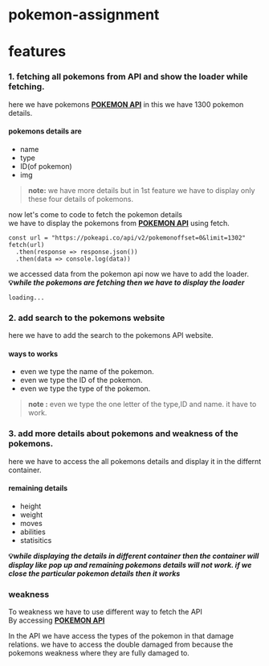 # pokemon-assignment
# **features**
### 1. fetching all pokemons from **API** and show the loader while fetching.

here we have pokemons **[POKEMON API](https://pokeapi.co/api/v2/pokemon/?offset=0&limit=1302 "pokemon api")** in this we have 1300 pokemon details.

#### pokemons details are 
+ name
+ type 
+ ID(of pokemon)
+ img
>**note:** we have more details but in 1st feature we have to display only these four details of pokemons.  

now let's come to code to fetch the pokemon details  
we have to display the pokemons from **[POKEMON API](https://pokeapi.co/api/v2/pokemon/?offset=0&limit=1302 "pokemon api")** using fetch.  
```
const url = "https://pokeapi.co/api/v2/pokemonoffset=0&limit=1302"
fetch(url)
  .then(response => response.json()) 
  .then(data => console.log(data)) 
```   
we accessed data from the pokemon api now we have to add the loader.  
**💡*while the pokemons are fetching then we have to display the loader***   
```
loading...
```   
### 2. add search to the pokemons website  
here we have to add the search to the pokemons API website.  
#### ways to works   
+ even we type the name of the pokemon.  
+ even we type the ID of the pokemon.  
+ even we type the type of the pokemon.
>**note :** even we type the one letter of the type,ID and name. it have to work.  

### 3. add more details about pokemons and weakness of the pokemons. 
here we have to access the all pokemons details and display it in the differnt container.  
#### remaining details
+ height
+ weight
+ moves 
+ abilities
+ statisitics  

**💡*while displaying the details in different container then the container will display like pop up and remaining pokemons details will not work. if we close the particular pokemon details then it works***   

### weakness
To weakness we have to use different way to fetch the API   
By accessing **[POKEMON API](https://pokeapi.co/api/v2/pokemon/?offset=0&limit=1302 "pokemon api")**   

In the API we have access the types of the pokemon in that damage relations. we have to access the double damaged from because the pokemons weakness where they are fully damaged to.
